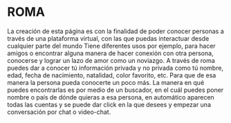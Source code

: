 # ROMA
La creación de esta página es con la finalidad de poder conocer personas a través de una plataforma virtual, con  las que puedas interactuar desde cualquier parte del mundo Tiene diferentes usos por ejemplo, para hacer amigos o encontrar alguna manera de hacer conexión con otra persona, conocerse y lograr un lazo de amor como un noviazgo. A través de roma puedes dar a conocer tú información privada y no privada como tú nombre, edad, fecha de nacimiento, natalidad, color favorito, etc. Para que de esa manera la persona pueda conocerte un poco más. La manera en qué puedes encontrarlas es por medio de un buscador, en el cuál puedes poner nombre o país de dónde quieras a esa persona, en automático aparecen todas las cuentas y se puede dar click en la que desees y empezar una conversación por chat o video-chat.
